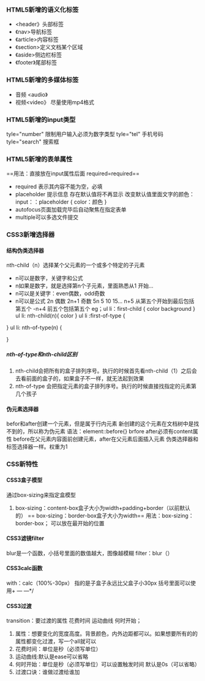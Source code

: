 ### HTML5新增的语义化标签
- <header》头部标签
- 《nav>导航标签
- 《article>内容标签
- 《section>定义文档某个区域
- 《aside>侧边栏标签
- 《footer》尾部标签
### HTML5新增的多媒体标签
- 音频 <audio》
- 视频<video》 尽量使用mp4格式

### HTML5新增的input类型
tyle="number" 限制用户输入必须为数字类型
tyle="tel" 手机号码
tyle="search" 搜索框
### HTML5新增的表单属性


==用法：直接放在input属性后面 required=required==
- required 表示其内容不能为空，必填
- placeholder 提示信息 存在默认值将不再显示
改变默认值里面文字的颜色：input：：placeholder {
    color：颜色
}
- autofocus页面加载完毕后自动聚焦在指定表单
- multiple可以多选文件提交
### CSS3新增选择器
#### 结构伪类选择器
nth-child（n）选择某个父元素的一个或多个特定的子元素
- n可以是数字，关键字和公式
- n如果是数字，就是选择第n个子元素，里面熟悉从1 开始...
- n可以是关键字：even偶数，odd奇数
- n可以是公式
  2n    偶数
  2n+1  奇数
  5n    5 10 15...
  n+5   从第五个开始到最后包括第五个
  -n+4  前五个包括第五个
  eg；ul li：first-child {
    color
    background
  }
  ul li: nth-child(n){
    color
  }
  ul li :first-of-type {
  

}
ul li: nth-of-type(n) {
    
}
#####   nth-of-type和nth-child区别
1. nth-child会把所有的盒子排列序号。执行的时候首先看nth-child（1）之后会去看前面的盒子的，如果盒子不一样，就无法起到效果
2. nth-of-type 会把指定元素的盒子排列序号。执行的时候直接找指定的元素第几个孩子
#### 伪元素选择器
befor和after创建一个元素，但是属于行内元素
    新创建的这个元素在文档树中是找不到的，所以称为伪元素
    语法：element::before{}
    brfore after必须有content属性
    before在父元素内容面前创建元素，after在父元素后面插入元素
    伪类选择器和标签选择器一样。权重为1
### CSS新特性
#### CSS3盒子模型
通过box-sizing来指定盒模型
1. box-sizing：content-box盒子大小为width+padding+border（以前默认的）
== box-sizing：border-box盒子大小为width==
用法：box-sizing：border-box；
可以放在最开始的位置


#### CSS3滤镜filter
blur是一个函数，小括号里面的数值越大，图像越模糊
filter：blur（）
#### CSS3calc函数
with：calc（100%-30px）
指的是子盒子永远比父盒子小30px
括号里面可以使用+ — —*/
#### CSS3过渡
transition：要过渡的属性 花费时间 运动曲线 何时开始；
1. 属性：想要变化的宽度高度。背景颜色，内外边距都可以。如果想要所有的的属性都变化过渡，写一个all就可以
2. 花费时间：单位是秒（必须写单位）
3. 运动曲线:默认是ease可以省略
4. 何时开始：单位是秒（必须写单位）可以设置触发时间 默认是0s（可以省略）
5. 过渡口诀：谁做过渡给谁加





















